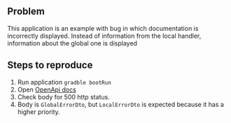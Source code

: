## Problem
This application is an example with bug in which documentation is incorrectly displayed.
Instead of information from the local handler, information about the global one is displayed

## Steps to reproduce
1. Run application `gradble bootRun`
2. Open [OpenApi docs](http://localhost:8080/swagger-ui/index.html?configUrl=/v3/api-docs/swagger-config#/test-controller/getBody)
3. Check body for 500 http status.
4. Body is `GlobalErrorDto`, but `LocalErrorDto` is expected because it has a higher priority.